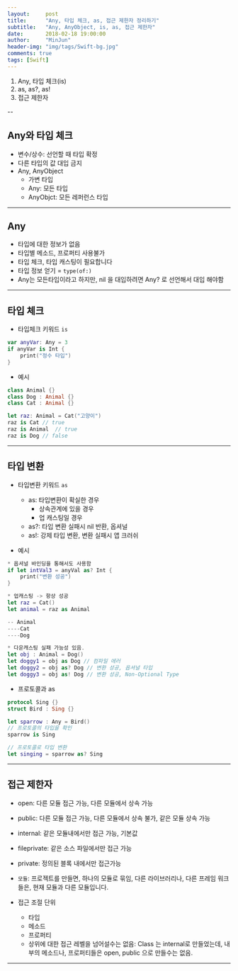```yaml
---
layout:     post
title:      "Any, 타입 체크, as, 접근 제한자 정리하기"
subtitle:   "Any, AnyObject, is, as, 접근 제한자"
date:       2018-02-18 19:00:00
author:     "MinJun"
header-img: "img/tags/Swift-bg.jpg"
comments: true 
tags: [Swift]
---
```


1. Any, 타입 체크(is)
2. as, as?, as!
3. 접근 제한자 

--

## Any와 타입 체크 

- 변수/상수: 선언할 때 타입 확정
- 다른 타입의 값 대입 금지
- Any, AnyObject
	- 가변 타입
	- Any: 모든 타입
	- AnyObjct: 모든 레퍼런스 타입 

---

## Any

- 타입에 대한 정보가 없음
- 타입별 메소드, 프로퍼티 사용불가
- 타입 체크, 타입 캐스팅이 필요합니다
- 타입 정보 얻기 = `type(of:)` 
- Any는 모든타입이라고 하지만, nil 을 대입하려면 Any? 로 선언해서 대입 해야함 

---

## 타입 체크 

- 타입체크 키워드 `is`

```swift
var anyVar: Any = 3
if anyVar is Int { 
	print("정수 타입")
}
```

- 예시

```swift
class Animal {}
class Dog : Animal {} 
class Cat : Animal {}

let raz: Animal = Cat("고양이")
raz is Cat // true 
raz is Animal  // true 
raz is Dog // false
```

---

## 타입 변환 

- 타입변환 키워드 `as`
	- as: 타입변환이 확실한 경우 
		- 상속관계에 있을 경우
		- 업 캐스팅일 경우 
	- as?: 타입 변환 실패시 nil 반환, 옵셔널
	- as!: 강제 타입 변환, 변환 실패시 앱 크러쉬 

- 예시

```swift
* 옵셔널 바인딩을 통해서도 사용함 
if let intVal3 = anyVal as? Int { 
	print("변환 성공")
}

* 업캐스팅 -> 항상 성공 
let raz = Cat()
let animal = raz as Animal

-- Animal
----Cat
----Dog

* 다운캐스팅 실패 가능성 있음.
let obj : Animal = Dog()
let doggy1 = obj as Dog // 컴파일 에러
let doggy2 = obj as? Dog // 변환 성공, 옵셔널 타입
let doggy3 = obj as! Dog // 변환 성공, Non-Optional Type
```

- 프로토콜과 as

```swift
protocol Sing {} 
struct Bird : Sing {}

let sparrow : Any = Bird() 
// 프로토콜의 타입을 확인
sparrow is Sing

// 프로토콜로 타입 변환 
let singing = sparrow as? Sing
```

---

## 접근 제한자

- open: 다른 모듈 접근 가능, 다른 모듈에서 상속 가능
- public: 다른 모듈 접근 가능, 다른 모듈에서 상속 불가, 같은 모듈 상속 가능
- internal: 같은 모듈내에서만 접근 가능, 기본값
- fileprivate: 같은 소스 파일에서만 접근 가능
- private: 정의된 블록 내에서만 접근가능 <br>

- `모듈`: 프로젝트를 만들면, 하나의 모듈로 묶임, 다른 라이브러리나, 다른 프레임 워크들은, 현재 모듈과 다른 모듈입니다. <br>

- 접근 조절 단위 <br>
	- 타입
	- 메소드
	- 프로퍼티
	- 상위에 대한 접근 레벨을 넘어설수는 없음: Class 는 internal로 만들었는데, 내부의 메소드나, 프로퍼티들은 open, public 으로 만들수는 없음. 

---

